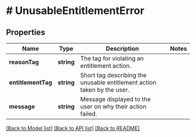 # # UnusableEntitlementError

## Properties

Name | Type | Description | Notes
------------ | ------------- | ------------- | -------------
**reasonTag** | **string** | The tag for violating an entitlement action. |
**entitlementTag** | **string** | Short tag describing the unusable entitlement action taken by the user. |
**message** | **string** | Message displayed to the user on why their action failed. |

[[Back to Model list]](../../README.md#models) [[Back to API list]](../../README.md#endpoints) [[Back to README]](../../README.md)
